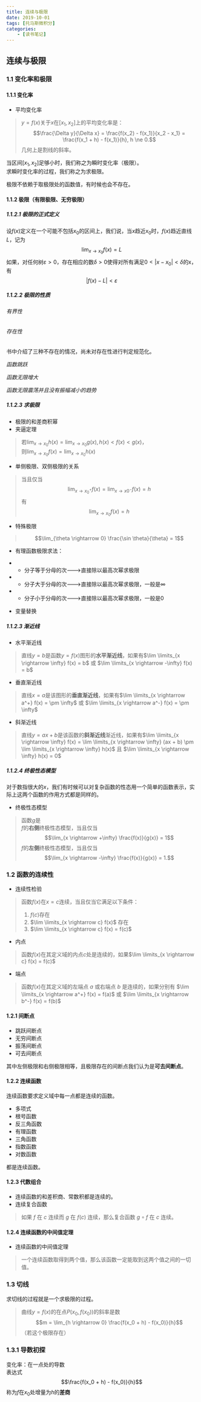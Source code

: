 ```yaml
---
title: 连续与极限
date: 2019-10-01
tags: [托马斯微积分]
categories: 
    - [读书笔记]
---
```

## 连续与极限

### 1.1 变化率和极限

#### 1.1.1 变化率

- 平均变化率  
> $y = f(x)$关于$x$在$[x_1,x_2]$上的平均变化率是：  
> $$\frac{\Delta y}{\Delta x} = \frac{f(x_2) - f(x_1)}{x_2 - x_1} = \frac{f(x_1 + h) - f(x_1)}{h}, h \ne 0.$$
> 几何上是割线的斜率。

当区间$[x_1, x_2]$足够小时，我们称之为瞬时变化率（极限）。  
求瞬时变化率的过程，我们称之为求极限。  

极限不依赖于取极限处的函数值，有时候也会不存在。

#### 1.1.2 极限（有限极限、无穷极限）

##### 1.1.2.1 极限的正式定义

设$f(x)$定义在一个可能不包括$x_0$的区间上，我们说，当$x$趋近$x_0$时，$f(x)$趋近直线$L$，记为
$$\lim_{x \rightarrow x_0} f(x) = L$$
如果，对任何树$\varepsilon > 0$，存在相应的数$\delta > 0$使得对所有满足$0 \lt |x - x_0| \lt \delta$的x，有
$$|f(x) - L| \lt \varepsilon$$

##### 1.1.2.2 极限的性质

###### 有界性

###### 存在性

书中介绍了三种不存在的情况，尚未对存在性进行判定规范化。

*函数跳跃*

*函数无限增大*

*函数无限震荡并且没有振幅减小的趋势*

##### 1.1.2.3 求极限

- 极限的和差商积幂
- 夹逼定理  
> 若$\lim_{x \rightarrow x_0}h(x) = \lim_{x \rightarrow x_0}g(x), h(x) \lt f(x) \lt g(x)$，  
> 则$\lim_{x \rightarrow x_0}f(x) = \lim_{x \rightarrow x_0}h(x)$

- 单侧极限、双侧极限的关系
> 
> 当且仅当
> $$\lim_{x \rightarrow x_0^+}f(x) = \lim_{x \rightarrow x0^-}f(x) = h$$
> 有
> $$\lim_{x \rightarrow x_0}f(x) = h$$

- 特殊极限
> $$\lim_{\theta \rightarrow 0} \frac{\sin \theta}{\theta} = 1$$

- 有理函数极限求法：
- - 分子等于分母的次--->直接除以最高次幂求极限
- - 分子大于分母的次--->直接除以最高次幂求极限，一般是$\infty$
- - 分子小于分母的次--->直接除以最高次幂求极限，一般是$0$

- 变量替换

##### 1.1.2.3 渐近线

- 水平渐近线
> 直线$y = b$是函数$y = f(x)$图形的**水平渐近线**，如果有$\lim \limits_{x \rightarrow \infty} f(x) = b$ 或 $\lim \limits_{x \rightarrow -\infty} f(x) = b$

- 垂直渐近线
> 直线$x = a$是该图形的**垂直渐近线**，如果有$\lim \limits_{x \rightarrow a^+} f(x) = \pm \infty$ 或 $\lim \limits_{x \rightarrow a^-} f(x) = \pm \infty$

- 斜渐近线
> 直线$y = ax + b$是该函数的**斜渐近线**渐近线，如果有$\lim \limits_{x \rightarrow \infty} f(x) = \lim \limits_{x \rightarrow \infty} (ax + b) \pm \lim \limits_{x \rightarrow \infty} h(x)$ 且 $\lim \limits_{x \rightarrow \infty} h(x) = 0$

##### 1.1.2.4 终极性态模型

对于数指很大的$x$，我们有时候可以对复杂函数的性态用一个简单的函数表示，实际上这两个函数的作用方式都是同样的。

- 终极性态模型
> 函数$g$是  
> $f$的**右侧**终极性态模型，当且仅当
> $$\lim_{x \rightarrow +\infty} \frac{f(x)}{g(x)} = 1$$
> $f$的**左侧**终极性态模型，当且仅当
> $$\lim_{x \rightarrow -\infty} \frac{f(x)}{g(x)} = 1.$$

### 1.2 函数的连续性

- 连续性检验
> 函数$f(x)$在$x = c$连续，当且仅当它满足以下条件：
> 1. $f(c)$存在  
> 2. $\lim \limits_{x \rightarrow c} f(x)$ 存在  
> 3. $\lim \limits_{x \rightarrow c} f(x) = f(c)$  

- 内点
> 函数$f(x)$在其定义域的内点$c$处是连续的，如果$\lim \limits_{x \rightarrow c} f(x) = f(c)$

- 端点
> 函数$f(x)$在其定义域的左端点 $a$ 或右端点 $b$ 是连续的，如果分别有
> $\lim \limits_{x \rightarrow a^+} f(x) = f(a)$ 或 $\lim \limits_{x \rightarrow b^-} f(x) = f(b)$

#### 1.2.1 间断点

- 跳跃间断点  
- 无穷间断点  
- 振荡间断点  
- 可去间断点  

其中左侧极限和右侧极限相等，且极限存在的间断点我们认为是**可去间断点**。

#### 1.2.2 连续函数

连续函数要求定义域中每一点都是连续的函数。

- 多项式
- 根号函数
- 反三角函数
- 有理函数
- 三角函数
- 指数函数
- 对数函数

都是连续函数。

#### 1.2.3 代数组合

- 连续函数的和差积商、常数积都是连续的。
- 连续复合函数
> 如果 $f$ 在 $c$ 连续而 $g$ 在 $f(c)$ 连续，那么复合函数 $g \circ f$ 在 $c$ 连续。

#### 1.2.4 连续函数的中间值定理

- 连续函数的中间值定理
> 一个连续函数取得到两个值，那么该函数一定能取到这两个值之间的一切值。

### 1.3 切线

求切线的过程就是一个求极限的过程。

> 曲线$y = f(x)$的在点$P(x_0, f(x_0))$的斜率是数  
> $$m = \lim_{h \rightarrow 0} \frac{f(x_0 + h) - f(x_0)}{h}$$
> （若这个极限存在）

### 1.3.1 导数初探

变化率：在一点处的导数  
表达式  
$$\frac{f(x_0 + h) - f(x_0)}{h}$$
称为$f$在$x_0$处增量为$h$的**差商**
